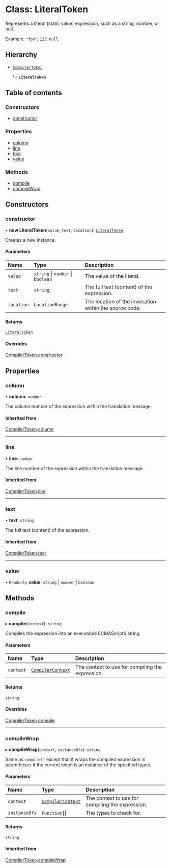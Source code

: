 # Class: LiteralToken

Represents a literal (static value) expression, such as a string, number, or null.

Example: `"foo"`, `123`, `null`.

## Hierarchy

- [`CompilerToken`](CompilerToken.md)

  ↳ **`LiteralToken`**

## Table of contents

### Constructors

- [constructor](LiteralToken.md#constructor)

### Properties

- [column](LiteralToken.md#column)
- [line](LiteralToken.md#line)
- [text](LiteralToken.md#text)
- [value](LiteralToken.md#value)

### Methods

- [compile](LiteralToken.md#compile)
- [compileWrap](LiteralToken.md#compilewrap)

## Constructors

### constructor

• **new LiteralToken**(`value`, `text`, `location`): [`LiteralToken`](LiteralToken.md)

Creates a new instance.

#### Parameters

| Name | Type | Description |
| :------ | :------ | :------ |
| `value` | `string` \| `number` \| `boolean` | The value of the literal. |
| `text` | `string` | The full text (content) of the expression. |
| `location` | `LocationRange` | The location of the invocation within the source code. |

#### Returns

[`LiteralToken`](LiteralToken.md)

#### Overrides

[CompilerToken](CompilerToken.md).[constructor](CompilerToken.md#constructor)

## Properties

### column

• **column**: `number`

The column number of the expression within the translation message.

#### Inherited from

[CompilerToken](CompilerToken.md).[column](CompilerToken.md#column)

___

### line

• **line**: `number`

The line number of the expression within the translation message.

#### Inherited from

[CompilerToken](CompilerToken.md).[line](CompilerToken.md#line)

___

### text

• **text**: `string`

The full text (content) of the expression.

#### Inherited from

[CompilerToken](CompilerToken.md).[text](CompilerToken.md#text)

___

### value

• `Readonly` **value**: `string` \| `number` \| `boolean`

## Methods

### compile

▸ **compile**(`context`): `string`

Compiles the expression into an executable ECMAScript6 string.

#### Parameters

| Name | Type | Description |
| :------ | :------ | :------ |
| `context` | [`CompilerContext`](CompilerContext.md) | The context to use for compiling the expression. |

#### Returns

`string`

#### Overrides

[CompilerToken](CompilerToken.md).[compile](CompilerToken.md#compile)

___

### compileWrap

▸ **compileWrap**(`context`, `instanceOfs`): `string`

Same as `compile()` except that it wraps the compiled expression in parentheses if the current token is an
instance of the specified types.

#### Parameters

| Name | Type | Description |
| :------ | :------ | :------ |
| `context` | [`CompilerContext`](CompilerContext.md) | The context to use for compiling the expression. |
| `instanceOfs` | `Function`[] | The types to check for. |

#### Returns

`string`

#### Inherited from

[CompilerToken](CompilerToken.md).[compileWrap](CompilerToken.md#compilewrap)
